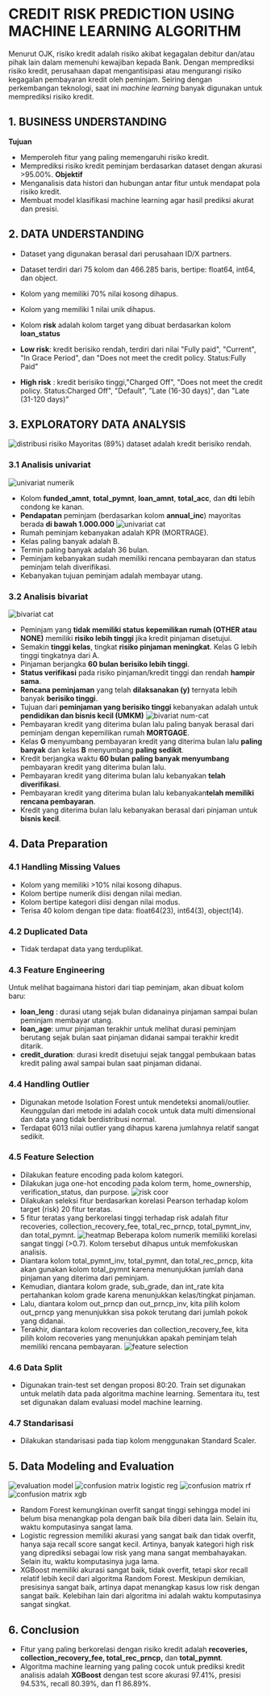 # **CREDIT RISK PREDICTION USING MACHINE LEARNING ALGORITHM**
Menurut OJK, risiko kredit adalah risiko akibat kegagalan debitur dan/atau pihak lain dalam memenuhi kewajiban kepada Bank. Dengan memprediksi risiko kredit, perusahaan dapat mengantisipasi atau mengurangi risiko kegagalan pembayaran kredit oleh peminjam. Seiring dengan perkembangan teknologi, saat ini *machine learning* banyak digunakan untuk memprediksi risiko kredit.

## **1. BUSINESS UNDERSTANDING**
**Tujuan**
- Memperoleh fitur yang paling memengaruhi risiko kredit.
- Memprediksi risiko kredit peminjam berdasarkan dataset dengan akurasi >95.00%.
**Objektif**
- Menganalisis data histori dan hubungan antar fitur untuk mendapat pola risiko kredit.
- Membuat model klasifikasi machine learning agar hasil prediksi akurat dan presisi.

## **2. DATA UNDERSTANDING**
- Dataset yang digunakan berasal dari perusahaan ID/X partners.
- Dataset terdiri dari 75 kolom dan 466.285 baris, bertipe: float64, int64, dan object.
- Kolom yang memiliki 70% nilai kosong dihapus.
- Kolom yang memiliki 1 nilai unik dihapus.
- Kolom **risk** adalah kolom target yang dibuat berdasarkan kolom **loan_status**

- **Low risk**: kredit berisiko rendah, terdiri dari nilai "Fully paid", "Current", "In Grace Period", dan "Does not meet the credit policy. Status:Fully Paid"
- **High risk** : kredit berisiko tinggi,"Charged Off", "Does not meet the credit policy. Status:Charged Off", "Default", "Late (16-30 days)", dan "Late (31-120 days)”

## **3. EXPLORATORY DATA ANALYSIS**
![distribusi risiko](image/distribusi%20risk.png)
Mayoritas (89%) dataset adalah kredit berisiko rendah.

### **3.1 Analisis univariat**
![univariat numerik](image/univariat%20num.png)
- Kolom **funded_amnt**, **total_pymnt**, **loan_amnt**, **total_acc**, dan **dti** lebih condong ke kanan.
- **Pendapatan** peminjam (berdasarkan kolom **annual_inc**) mayoritas berada **di bawah 1.000.000**
![univariat cat](image/univariat%20cat.png)
- Rumah peminjam kebanyakan adalah KPR (MORTRAGE).
- Kelas paling banyak adalah B.
- Termin paling banyak adalah 36 bulan.
- Peminjam kebanyakan sudah memiliki rencana pembayaran dan status peminjam telah diverifikasi.
- Kebanyakan tujuan peminjam adalah membayar utang.

### **3.2 Analisis bivariat**
![bivariat cat](image/bivariat%20cat.png)
- Peminjam yang **tidak memiliki status kepemilikan rumah (OTHER atau NONE)** memiliki **risiko lebih tinggi** jika kredit pinjaman disetujui.
- Semakin **tinggi kelas**, tingkat **risiko pinjaman meningkat**. Kelas G lebih tinggi tingkatnya dari A.
- Pinjaman berjangka **60 bulan berisiko lebih tinggi**.
- **Status verifikasi** pada risiko pinjaman/kredit tinggi dan rendah **hampir sama**.
- **Rencana peminjaman** yang telah **dilaksanakan (y)** ternyata lebih banyak **berisiko tinggi**.
- Tujuan dari **peminjaman yang berisiko tinggi** kebanyakan adalah untuk **pendidikan dan bisnis kecil (UMKM)**
![bivariat num-cat](image/univariat%20num-cat.png)
- Pembayaran kredit yang diterima bulan lalu paling banyak berasal dari peminjam dengan kepemilikan rumah **MORTGAGE**.
- Kelas **G** menyumbang pembayaran kredit yang diterima bulan lalu **paling banyak** dan kelas **B** menyumbang **paling sedikit**.
- Kredit berjangka waktu **60 bulan** **paling banyak menyumbang** pembayaran kredit yang diterima bulan lalu.
- Pembayaran kredit yang diterima bulan lalu kebanyakan **telah diverifikasi**.
- Pembayaran kredit yang diterima bulan lalu kebanyakan**telah memiliki rencana pembayaran**.
- Kredit yang diterima bulan lalu kebanyakan berasal dari pinjaman untuk **bisnis kecil**.

## **4. Data Preparation**
### **4.1 Handling Missing Values**
- Kolom yang memiliki >10% nilai kosong dihapus.
- Kolom bertipe numerik diisi dengan nilai median.
- Kolom bertipe kategori diisi dengan nilai modus.
- Terisa 40 kolom dengan tipe data: float64(23), int64(3), object(14).
### **4.2 Duplicated Data**
- Tidak terdapat data yang terduplikat.
### **4.3 Feature Engineering**
Untuk melihat bagaimana histori dari tiap peminjam, akan dibuat kolom baru:
- **loan_leng** : durasi utang sejak bulan didanainya pinjaman sampai bulan peminjam membayar utang.
- **loan_age**: umur pinjaman terakhir untuk melihat durasi peminjam berutang sejak bulan saat pinjaman didanai sampai terakhir kredit ditarik.
- **credit_duration**: durasi kredit disetujui sejak tanggal pembukaan batas kredit paling awal sampai bulan saat pinjaman didanai.
### **4.4 Handling Outlier**
- Digunakan metode Isolation Forest untuk mendeteksi anomali/outlier. Keunggulan dari metode ini adalah cocok untuk data multi dimensional dan data yang tidak berdistribusi normal.
- Terdapat 6013 nilai outlier yang dihapus karena jumlahnya relatif sangat sedikit.
### **4.5 Feature Selection**
- Dilakukan feature encoding pada kolom kategori.
- Dilakukan juga one-hot encoding pada kolom term, home_ownership, verification_status, dan purpose.
![risk coor](image/risk%20coord.png)
- Dilakukan seleksi fitur berdasarkan korelasi Pearson terhadap kolom target (risk) 20 fitur teratas.
- 5 fitur teratas yang berkorelasi tinggi terhadap risk adalah fitur recoveries, collection_recovery_fee, total_rec_prncp, total_pymnt_inv, dan total_pymnt.
![heatmap](image/heatmap.png)
Beberapa kolom numerik memiliki korelasi sangat tinggi (>0.7). Kolom tersebut dihapus untuk memfokuskan analisis.
- Diantara kolom total_pymnt_inv, total_pymnt, dan total_rec_prncp, kita akan gunakan kolom total_pymnt karena menunjukkan jumlah dana pinjaman yang diterima dari peminjam.
- Kemudian, diantara kolom grade, sub_grade, dan int_rate kita pertahankan kolom grade karena menunjukkan kelas/tingkat pinjaman.
- Lalu, diantara kolom out_prncp dan out_prncp_inv, kita pilih kolom out_prncp yang menunjukkan sisa pokok terutang dari jumlah pokok yang didanai.
- Terakhir, diantara kolom recoveries dan collection_recovery_fee, kita pilih kolom recoveries yang menunjukkan apakah peminjam telah memiliki rencana pembayaran.
![feature selection](feature%20selection.png)
### **4.6 Data Split**
- Digunakan train-test set dengan proposi 80:20. Train set digunakan untuk melatih data pada algoritma machine learning. Sementara itu, test set digunakan dalam evaluasi model machine learning.
### **4.7 Standarisasi**
- Dilakukan standarisasi pada tiap kolom menggunakan Standard Scaler.
## **5. Data Modeling and Evaluation**
![evaluation model](image/evaluation%20table.png)
![confusion matrix logistic reg](image/cm%20lr.png)
![confusion matrix rf](image/cm%20rf.png)
![confusion matrix xgb](image/cm%20xgb.png)
- Random Forest kemungkinan overfit sangat tinggi sehingga model ini belum bisa menangkap pola dengan baik bila diberi data lain. Selain itu, waktu komputasinya sangat lama.
- Logistic regression memiliki akurasi yang sangat baik dan tidak overfit, hanya saja recall score sangat kecil. Artinya, banyak kategori high risk yang diprediksi sebagai low risk yang mana sangat membahayakan. Selain itu, waktu komputasinya juga lama.
- XGBoost memiliki akurasi sangat baik, tidak overfit, tetapi skor recall relatif lebih kecil dari algoritma Random Forest. Meskipun demikian, presisinya sangat baik, artinya dapat menangkap kasus low risk dengan sangat baik. Kelebihan lain dari algoritma ini adalah waktu komputasinya sangat singkat.
## **6. Conclusion**
- Fitur yang paling berkorelasi dengan risiko kredit adalah **recoveries, collection_recovery_fee, total_rec_prncp,** dan **total_pymnt**.
- Algoritma machine learning yang paling cocok untuk prediksi kredit analisis adalah **XGBoost** dengan test score akurasi 97.41%, presisi 94.53%, recall 80.39%, dan f1 86.89%.
